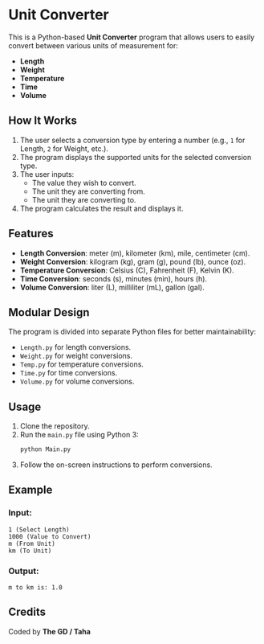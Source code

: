 # Unit Converter

This is a Python-based **Unit Converter** program that allows users to easily convert between various units of measurement for:
- **Length**
- **Weight**
- **Temperature**
- **Time**
- **Volume**

## How It Works
1. The user selects a conversion type by entering a number (e.g., `1` for Length, `2` for Weight, etc.).
2. The program displays the supported units for the selected conversion type.
3. The user inputs:
   - The value they wish to convert.
   - The unit they are converting from.
   - The unit they are converting to.
4. The program calculates the result and displays it.

## Features
- **Length Conversion**: meter (m), kilometer (km), mile, centimeter (cm).
- **Weight Conversion**: kilogram (kg), gram (g), pound (lb), ounce (oz).
- **Temperature Conversion**: Celsius (C), Fahrenheit (F), Kelvin (K).
- **Time Conversion**: seconds (s), minutes (min), hours (h).
- **Volume Conversion**: liter (L), milliliter (mL), gallon (gal).

## Modular Design
The program is divided into separate Python files for better maintainability:
- `Length.py` for length conversions.
- `Weight.py` for weight conversions.
- `Temp.py` for temperature conversions.
- `Time.py` for time conversions.
- `Volume.py` for volume conversions.

## Usage
1. Clone the repository.
2. Run the `main.py` file using Python 3:
   ```bash
   python Main.py
   ```
3. Follow the on-screen instructions to perform conversions.

## Example
### Input:
```
1 (Select Length)
1000 (Value to Convert)
m (From Unit)
km (To Unit)
```
### Output:
```
m to km is: 1.0
```

## Credits
Coded by **The GD / Taha**  
